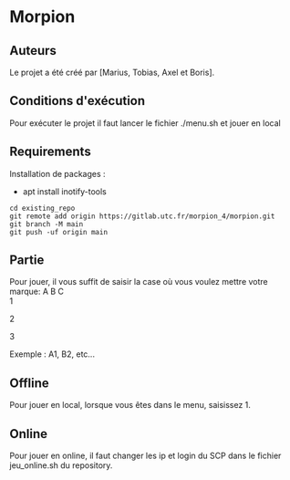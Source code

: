 # Morpion

## Auteurs
Le projet a été créé par [Marius, Tobias, Axel et Boris].

## Conditions d'exécution
Pour exécuter le projet il faut lancer le fichier ./menu.sh et jouer en local

## Requirements
Installation de packages : 
- apt install inotify-tools


```
cd existing_repo
git remote add origin https://gitlab.utc.fr/morpion_4/morpion.git
git branch -M main
git push -uf origin main
```
## Partie 
Pour jouer, il vous suffit de saisir la case où vous voulez mettre votre marque:
    A   B   C  
1  

2  

3  

Exemple : A1, B2, etc...

## Offline 
Pour jouer en local, lorsque vous êtes dans le menu, saisissez 1. 

## Online 
Pour jouer en online, il faut changer les ip et login du SCP dans le fichier jeu_online.sh du repository.  

